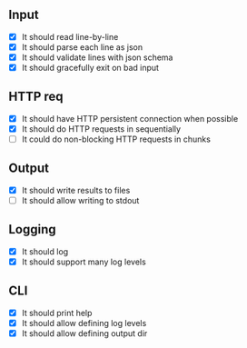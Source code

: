 ## Input
* [x] It should read line-by-line
* [x] It should parse each line as json
* [x] It should validate lines with json schema
* [x] It should gracefully exit on bad input

## HTTP req
* [x] It should have HTTP persistent connection when possible
* [x] It should do HTTP requests in sequentially
* [ ] It could do non-blocking HTTP requests in chunks

## Output
* [x] It should write results to files
* [ ] It should allow writing to stdout

## Logging
* [x] It should log
* [x] It should support many log levels

## CLI
* [x] It should print help
* [x] It should allow defining log levels
* [x] It should allow defining output dir
